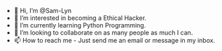 - 👋 Hi, I’m @Sam-Lyn
- 👀 I’m interested in becoming a Ethical Hacker. 
- 🌱 I’m currently learning Python Programming.
- 💞️ I’m looking to collaborate on as many people as much I can. 
- 📫 How to reach me - Just send me an email or message in my inbox.

<!---
Sam-Lyn/Sam-Lyn is a ✨ special ✨ repository because its `README.md` (this file) appears on your GitHub profile.
You can click the Preview link to take a look at your changes.
--->
